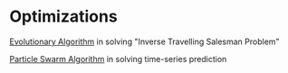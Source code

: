 # Optimizations

[Evolutionary Algorithm](Evolutionary) in solving "Inverse Travelling Salesman Problem"

[Particle Swarm Algorithm](ParticleSwarm) in solving time-series prediction

